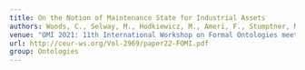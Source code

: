 ```yaml
---
title: On the Notion of Maintenance State for Industrial Assets
authors: Woods, C., Selway, M., Hodkiewicz, M., Ameri, F., Stumptner, M. and Sobel, W.
venue: "OMI 2021: 11th International Workshop on Formal Ontologies meet Industry, held at JOWO 2021: Episode VII The Bolzano Summer of Knowledge, September 11–18, 2021, Bolzano, Italy."
url: http://ceur-ws.org/Vol-2969/paper22-FOMI.pdf
group: Ontologies
---
```

